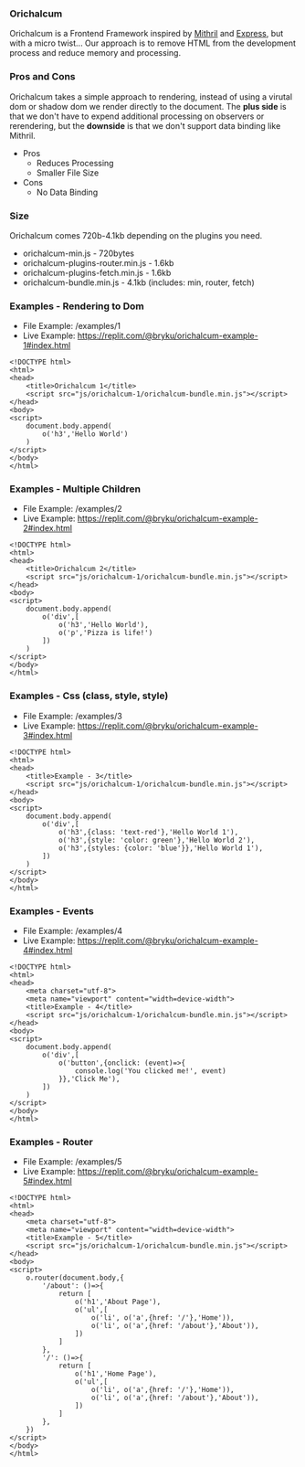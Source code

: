 ### Orichalcum

Orichalcum is a Frontend Framework inspired by [Mithril](https://mithril.js.org/) and [Express](https://expressjs.com/), but with a micro twist... Our approach is to remove HTML from the development process and reduce memory and processing. 
&nbsp;

### Pros and Cons

Orichalcum takes a simple approach to rendering, instead of using a virutal dom or shadow dom we render directly to the document. The **plus side** is that we don't have to expend additional processing on observers or rerendering, but the **downside** is that we don't support data binding like Mithril.
&nbsp;

* Pros
    * Reduces Processing
    * Smaller File Size
* Cons
    * No Data Binding

### Size

Orichalcum comes 720b-4.1kb depending on the plugins you need.  

* orichalcum-min.js - 720bytes
* orichalcum-plugins-router.min.js - 1.6kb
* orichalcum-plugins-fetch.min.js - 1.6kb
* orichalcum-bundle.min.js - 4.1kb (includes: min, router, fetch)

### Examples - Rendering to Dom

* File Example: /examples/1
* Live Example: https://replit.com/@bryku/orichalcum-example-1#index.html

```
<!DOCTYPE html>
<html>
<head>
	<title>Orichalcum 1</title>
	<script src="js/orichalcum-1/orichalcum-bundle.min.js"></script>
</head>
<body>
<script>
	document.body.append(
		o('h3','Hello World')
	)
</script>
</body>
</html>
```

### Examples - Multiple Children

* File Example: /examples/2
* Live Example: https://replit.com/@bryku/orichalcum-example-2#index.html

```
<!DOCTYPE html>
<html>
<head>
	<title>Orichalcum 2</title>
	<script src="js/orichalcum-1/orichalcum-bundle.min.js"></script>
</head>
<body>
<script>
	document.body.append(
		o('div',[
			o('h3','Hello World'),
			o('p','Pizza is life!')
		])
	)
</script>
</body>
</html>
```

### Examples - Css (class, style, style)

* File Example: /examples/3
* Live Example: https://replit.com/@bryku/orichalcum-example-3#index.html

```
<!DOCTYPE html>
<html>
<head>
	<title>Example - 3</title>
	<script src="js/orichalcum-1/orichalcum-bundle.min.js"></script>
</head>
<body>
<script>
	document.body.append(
		o('div',[
			o('h3',{class: 'text-red'},'Hello World 1'),
			o('h3',{style: 'color: green'},'Hello World 2'),
			o('h3',{styles: {color: 'blue'}},'Hello World 1'),
		])
	)
</script>
</body>
</html>
```

### Examples - Events

* File Example: /examples/4
* Live Example: https://replit.com/@bryku/orichalcum-example-4#index.html

```
<!DOCTYPE html>
<html>
<head>
	<meta charset="utf-8">
	<meta name="viewport" content="width=device-width">
	<title>Example - 4</title>
	<script src="js/orichalcum-1/orichalcum-bundle.min.js"></script>
</head>
<body>
<script>
	document.body.append(
		o('div',[
			o('button',{onclick: (event)=>{
				console.log('You clicked me!', event)
			}},'Click Me'),
		])
	)
</script>
</body>
</html>
```

### Examples - Router

* File Example: /examples/5
* Live Example: https://replit.com/@bryku/orichalcum-example-5#index.html

```
<!DOCTYPE html>
<html>
<head>
	<meta charset="utf-8">
	<meta name="viewport" content="width=device-width">
	<title>Example - 5</title>
	<script src="js/orichalcum-1/orichalcum-bundle.min.js"></script>
</head>
<body>
<script>
	o.router(document.body,{
		'/about': ()=>{
			return [
				o('h1','About Page'),
				o('ul',[
					o('li', o('a',{href: '/'},'Home')),
					o('li', o('a',{href: '/about'},'About')),					
				])
			]
		},
		'/': ()=>{
			return [
				o('h1','Home Page'),
				o('ul',[
					o('li', o('a',{href: '/'},'Home')),
					o('li', o('a',{href: '/about'},'About')),					
				])
			]
		},
	})
</script>
</body>
</html>
```
